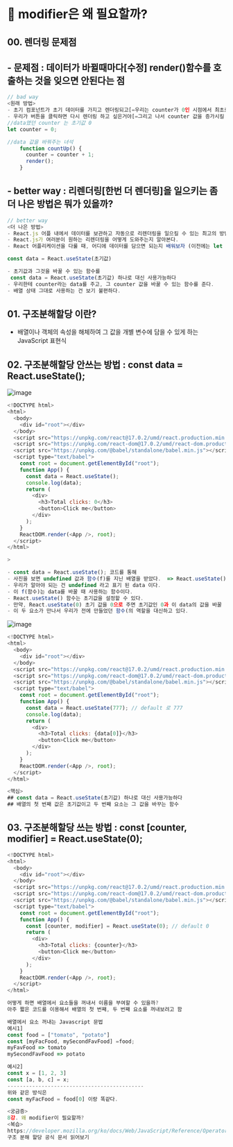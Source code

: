 # 🙌 modifier은 왜 필요할까?

## 00. 렌더링 문제점
## - 문제점 : 데이터가 바뀔때마다[수정] render()함수를 호출하는 것을 잊으면 안된다는 점
```js
// bad way
<원래 방법>
- 초기 컴포넌트가 초기 데이터를 가지고 렌더링되고[=우리는 counter가 0인 시점에서 최초로 렌더링]
- 우리가 버튼을 클릭하면 다시 렌더링 하고 싶은거야[=그리고 나서 counter 값을 증가시킬 때[버튼을 누를때]리렌더링 하려고 한다.]
//data였던 counter 는 초기값 0
let counter = 0;

//data 값을 바꿔주는 녀석
    function countUp() {
      counter = counter + 1;
      render();
    }
```
## - better way : 리렌더링[한번 더 렌더링]을 일으키는 좀 더 나은 방법은 뭐가 있을까?

```js
// better way
<더 나은 방법>
- React.js 어플 내에서 데이터를 보관하고 자동으로 리렌더링을 일으킬 수 있는 최고의 방법을 소개
- React.js가 여러분이 원하는 리렌더링을 어떻게 도와주는지 알아본다.
- React 어플리케이션을 다룰 때, 어디에 데이터를 담으면 되는지 배워보자 (이전에는 let counter =0; 라는 변수에 담았다)

const data = React.useState(초기값)
```
```js
- 초기값과 그것을 바꿀 수 있는 함수를 
 const data = React.useState(초기값) 하나로 대신 사용가능하다
- 우리한테 counter라는 data를 주고, 그 counter 값을 바꿀 수 있는 함수를 준다.
- 배열 상태 그대로 사용하는 건 보기 불편하다.
```
## 01. 구조분해할당 이란?
- 배열이나 객체의 속성을 해체하여 그 값을 개별 변수에 담을 수 있게 하는 JavaScript 표현식

## 02. 구조분해할당 안쓰는 방법 : const data = React.useState();
![image](https://user-images.githubusercontent.com/86208370/176429248-4caf1d92-c10d-4a59-8462-62dfae80f6a9.png)

```js
<!DOCTYPE html>
<html>
  <body>
    <div id="root"></div>
  </body>
  <script src="https://unpkg.com/react@17.0.2/umd/react.production.min.js"></script>
  <script src="https://unpkg.com/react-dom@17.0.2/umd/react-dom.production.min.js"></script>
  <script src="https://unpkg.com/@babel/standalone/babel.min.js"></script>
  <script type="text/babel">
    const root = document.getElementById("root");
    function App() {
      const data = React.useState();
      console.log(data);
      return (
        <div>
          <h3>Total clicks: 0</h3>
          <button>Click me</button>
        </div>
      );
    }
    ReactDOM.render(<App />, root);
  </script>
</html>

>
```
```js
- const data = React.useState(); 코드를 통해 
- 사진을 보면 undefined 값과 함수(f)를 지닌 배열을 받았다.  => React.useState()는 배열을 리턴하는 함수다
- 우리가 알아야 되는 건 undefined 라고 표기 된 data 이다.
- 이 f(함수)는 data를 바꿀 때 사용하는 함수이다.
- React.useState() 함수는 초기값을 설정할 수 있다.
- 만약, React.useState(0) 초기 값을 0으로 주면 초기값인 0과 이 data의 값을 바꿀  수 있는 함수가 들어있는 배열을 얻는다.
- 이 두 요소가 만나서 우리가 전에 만들었던 함수(의 역할을 대신하고 있다.
```
![image](https://user-images.githubusercontent.com/86208370/176430149-24bf8f8f-ff14-4d71-8c51-f21a5818835d.png)



```js
<!DOCTYPE html>
<html>
  <body>
    <div id="root"></div>
  </body>
  <script src="https://unpkg.com/react@17.0.2/umd/react.production.min.js"></script>
  <script src="https://unpkg.com/react-dom@17.0.2/umd/react-dom.production.min.js"></script>
  <script src="https://unpkg.com/@babel/standalone/babel.min.js"></script>
  <script type="text/babel">
    const root = document.getElementById("root");
    function App() {
      const data = React.useState(777); // default 로 777
      console.log(data);
      return (
        <div>
          <h3>Total clicks: {data[0]}</h3> 
          <button>Click me</button>
        </div>
      );
    }
    ReactDOM.render(<App />, root);
  </script>
</html>
```
```js
<핵심> 
## const data = React.useState(초기값) 하나로 대신 사용가능하다
## 배열의 첫 번째 값은 초기값이고 두 번째 요소는 그 값을 바꾸는 함수
```
## 03. 구조분해할당 쓰는 방법 : const [counter, modifier] = React.useState(0);
```js
<!DOCTYPE html>
<html>
  <body>
    <div id="root"></div>
  </body>
  <script src="https://unpkg.com/react@17.0.2/umd/react.production.min.js"></script>
  <script src="https://unpkg.com/react-dom@17.0.2/umd/react-dom.production.min.js"></script>
  <script src="https://unpkg.com/@babel/standalone/babel.min.js"></script>
  <script type="text/babel">
    const root = document.getElementById("root");
    function App() {
      const [counter, modifier] = React.useState(0); // default 0
      return (
        <div>
          <h3>Total clicks: {counter}</h3>
          <button>Click me</button>
        </div>
      );
    }
    ReactDOM.render(<App />, root);
  </script>
</html>
```
```js
어떻게 하면 배열에서 요소들을 꺼내서 이름을 부여할 수 있을까?
아주 짧은 코드를 이용해서 배열의 첫 번째, 두 번째 요소를 꺼내보려고 함

배열에서 요소 꺼내는 Javascript 문법
예시1]
const food = ["tomato", "potato"]
const [myFacFood, mySecondFavFood] =food;
myFavFood => tomato
mySecondFavFood => potato

예시2]
const x = [1, 2, 3]
const [a, b, c] = x;
--------------------------------------------
위와 같은 방식은 
const myFacFood = food[0] 이랑 똑같다.

<궁금증>
8강. 왜 modifier이 필요할까?
<복습>
https://developer.mozilla.org/ko/docs/Web/JavaScript/Reference/Operators/Destructuring_assignment
구조 분해 할당 공식 문서 읽어보기
```
